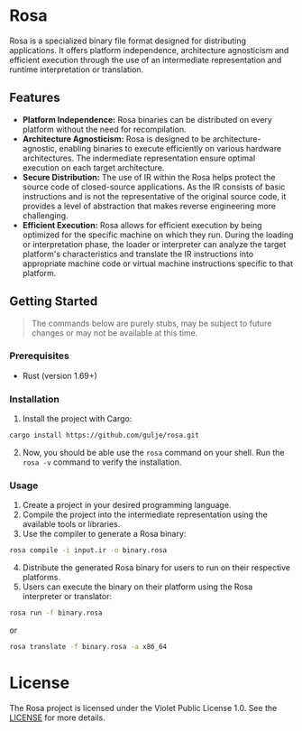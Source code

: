 # Rosa

Rosa is a specialized binary file format designed for distributing
applications. It offers platform independence, architecture agnosticism
and efficient execution through the use of an intermediate representation
and runtime interpretation or translation.

## Features
- **Platform Independence:** Rosa binaries can be distributed on every platform without the need for recompilation.
- **Architecture Agnosticism:** Rosa is designed to be architecture-agnostic, enabling binaries to execute efficiently on various hardware architectures. The indermediate representation ensure optimal execution on each target architecture.
- **Secure Distribution:** The use of IR within the Rosa helps protect the source code of closed-source applications. As the IR consists of basic instructions and is not the representative of the original source code, it provides a level of abstraction that makes reverse engineering more challenging.
- **Efficient Execution:** Rosa allows for efficient execution by being optimized for the specific machine on which they run. During the loading or interpretation phase, the loader or interpreter can analyze the target platform's characteristics and translate the IR instructions into appropriate machine code or virtual machine instructions specific to that platform.

## Getting Started
> The commands below are purely stubs, may be subject to future changes or may not be available at this time.

### Prerequisites
- Rust (version 1.69+)

### Installation
1. Install the project with Cargo:  
```sh
cargo install https://github.com/gulje/rosa.git
```
2. Now, you should be able use the `rosa` command on your shell. Run the `rosa -v` command to verify the installation.

### Usage
1. Create a project in your desired programming language.
2. Compile the project into the intermediate representation using the available tools or libraries.
3. Use the compiler to generate a Rosa binary:  
```sh
rosa compile -i input.ir -o binary.rosa
```
4. Distribute the generated Rosa binary for users to run on their respective platforms.
5. Users can execute the binary on their platform using the Rosa interpreter or translator:  
```sh
rosa run -f binary.rosa
```
or
```sh
rosa translate -f binary.rosa -a x86_64
```

# License
The Rosa project is licensed under the Violet Public License 1.0. See the [LICENSE](./LICENSE)
for more details.
